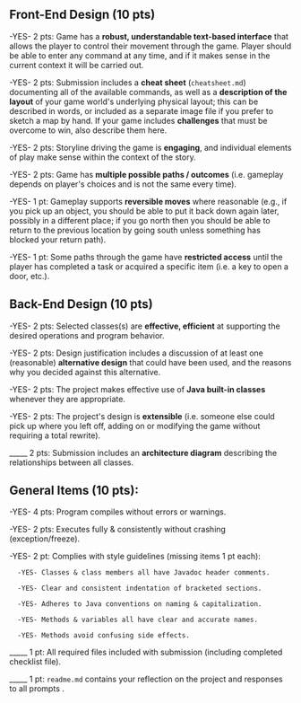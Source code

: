 ## Front-End Design (10 pts)

-YES- 2 pts: Game has a **robust, understandable text-based interface** that allows the player to control their movement through the game.  Player should be able to enter any command at any time, and if it makes sense in the current context it will be carried out.

-YES- 2 pts: Submission includes a **cheat sheet** (`cheatsheet.md`) documenting all of the available commands, as well as a **description of the layout** of your game world's underlying physical layout; this can be described in words, or included as a separate image file if you prefer to sketch a map by hand.  If your game includes **challenges** that must be overcome to win, also describe them here.

-YES- 2 pts: Storyline driving the game is **engaging**, and individual elements of play make sense within the context of the story.

-YES- 2 pts: Game has **multiple possible paths / outcomes** (i.e. gameplay depends on player's choices and is not the same every time).

-YES- 1 pt: Gameplay supports **reversible moves** where reasonable (e.g., if you pick up an object, you should be able to put it back down again later, possibly in a different place; if you go north then you should be able to return to the previous location by going south unless something has blocked your return path).

-YES- 1 pt: Some paths through the game have **restricted access** until the player has completed a task or acquired a specific item (i.e. a key to open a door, etc.).


## Back-End Design (10 pts)

-YES- 2 pts: Selected classes(s) are **effective, efficient** at supporting the desired operations and program behavior.

-YES- 2 pts: Design justification includes a discussion of at least one (reasonable) **alternative design** that could have been used, and the reasons why you decided against this alternative.

-YES- 2 pts: The project makes effective use of **Java built-in classes** whenever they are appropriate.

-YES- 2 pts: The project's design is **extensible** (i.e. someone else could pick up where you left off, adding on or modifying the game without requiring a total rewrite).

_____ 2 pts: Submission includes an **architecture diagram** describing the relationships between all classes.


## General Items (10 pts):
-YES- 4 pts: Program compiles without errors or warnings.

-YES- 2 pts: Executes fully & consistently without crashing (exception/freeze).

-YES- 2 pt: Complies with style guidelines (missing items 1 pt each):

      -YES- Classes & class members all have Javadoc header comments.

      -YES- Clear and consistent indentation of bracketed sections.

      -YES- Adheres to Java conventions on naming & capitalization.

      -YES- Methods & variables all have clear and accurate names.

      -YES- Methods avoid confusing side effects.

_____ 1 pt: All required files included with submission (including completed checklist file).

_____ 1 pt: `readme.md` contains your reflection on the project and responses to all prompts .
